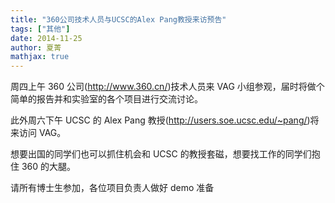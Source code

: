 ```yaml
---
title: "360公司技术人员与UCSC的Alex Pang教授来访预告"
tags: ["其他"]
date: 2014-11-25
author: 夏菁
mathjax: true
---
```


周四上午 360 公司(http://www.360.cn/)技术人员来 VAG 小组参观，届时将做个简单的报告并和实验室的各个项目进行交流讨论。

此外周六下午 UCSC 的 Alex Pang 教授(http://users.soe.ucsc.edu/~pang/)将来访问 VAG。

想要出国的同学们也可以抓住机会和 UCSC 的教授套磁，想要找工作的同学们抱住 360 的大腿。

请所有博士生参加，各位项目负责人做好 demo 准备
